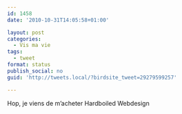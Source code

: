 ```yaml
---
id: 1458
date: '2010-10-31T14:05:58+01:00'

layout: post
categories:
  - Vis ma vie
tags:
  - tweet
format: status
publish_social: no
guid: 'http://tweets.local/?birdsite_tweet=29279599257'

---
```


Hop, je viens de m’acheter Hardboiled Webdesign